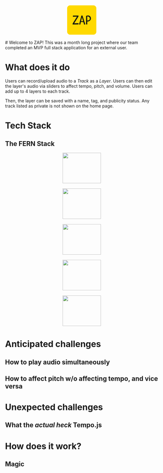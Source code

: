 <p align="center">
  <img src="client/dist/favicon-96x96.png" />
</p>
# Welcome to ZAP!
This was a month long project where our team completed an MVP full stack application for an external user.

# What does it do
Users can record/upload audio to a _Track_ as a _Layer_. Users can then edit the layer's audio via sliders to affect tempo, pitch, and volume. Users can add up to 4 layers to each track.

Then, the layer can be saved with a name, tag, and publicity status. Any track listed as private is not shown on the home page.

# Tech Stack
## The FERN Stack

<p align="center">
  <img 
       src="https://images.unsplash.com/photo-1599148401005-fe6d7497cb5e?ixlib=rb-1.2.1&ixid=MnwxMjA3fDB8MHxzZWFyY2h8MXx8ZmVybnxlbnwwfHwwfHw%3D&w=1000&q=80" 
       style="width:50%;height:100px"
  />
</p>

<div style="display:flex, flex-direction:row">
  <p align="center">
    <img 
         src="https://firebase.google.com/images/brand-guidelines/logo-logomark.png"
         style="width:50%;height:100px"
    />
  </p>
  <p align="center">
    <img 
         src="https://expressjs.com/images/express-facebook-share.png"
         style="width:50%;height:100px"
    />
  </p>
  <p align="center">
    <img 
         src="https://brandslogos.com/wp-content/uploads/images/react-logo-vector.svg"
         style="width:50%;height:100px"
    />
  </p>
  <p align="center">
    <img 
         src="https://cdn.freebiesupply.com/logos/thumbs/2x/nodejs-1-logo.png"
         style="width:50%;height:100px"
    />
  </p>
</div>

# Anticipated challenges
## How to play audio simultaneously
## How to affect pitch w/o affecting tempo, and vice versa

# Unexpected challenges
## What the _actual heck_ Tempo.js

# How does it work?
## Magic
